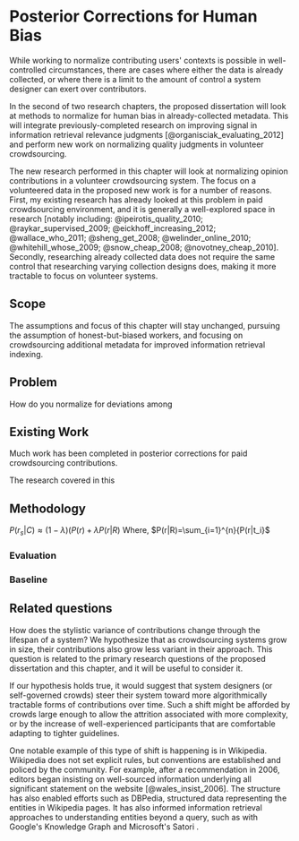 Posterior Corrections for Human Bias
=====================================

While working to normalize contributing users' contexts is possible in well-controlled circumstances, there are cases where either 
 the data is already collected, or 
 where there is a limit to the amount of control a system designer can exert over contributors.

In the second of two research chapters, the proposed dissertation will look at methods to normalize for human bias in already-collected metadata.
This will integrate previously-completed research on improving signal in information retrieval relevance judgments [@organisciak_evaluating_2012] and perform new work on normalizing quality judgments in volunteer crowdsourcing.

The new research performed in this chapter will look at normalizing opinion contributions in a volunteer crowdsourcing system.
The focus on a volunteered data in the proposed new work is for a number of reasons.
	First, my existing research has already looked at this problem in paid crowdsourcing environment, and it is generally a well-explored space in research [notably including: @ipeirotis_quality_2010; @raykar_supervised_2009; @eickhoff_increasing_2012; @wallace_who_2011; @sheng_get_2008; @welinder_online_2010; @whitehill_whose_2009; @snow_cheap_2008; @novotney_cheap_2010].
	Secondly, researching already collected data does not require the same control that researching varying collection designs does, making it more tractable to focus on volunteer systems.
<!-- TODO something less subjective than opinions? -->

## Scope

The assumptions and focus of this chapter will stay unchanged,
 pursuing the assumption of honest-but-biased workers, and
 focusing on crowdsourcing additional metadata for improved information retrieval indexing.

## Problem

How do you normalize for deviations among 


## Existing Work

Much work has been completed in posterior corrections for paid crowdsourcing contributions.

The research covered in this


## Methodology

$P(r_s|C)\approx(1-\lambda)(P(r)+\lambda P(r|R)$ <!--_-->
Where, 
$P(r|R)=\sum_{i=1}^{n}{P(r|t_i}$

### Evaluation

### Baseline

## Related questions

How does the stylistic variance of contributions change through the lifespan of a system?
We hypothesize that as crowdsourcing systems grow in size, their contributions also grow less variant in their approach.
This question is related to the primary research questions of the proposed dissertation and this chapter, and it will be useful to consider it.

If our hypothesis holds true, it would suggest that system designers (or self-governed crowds) steer their system toward more algorithmically tractable forms of contributions over time.
Such a shift might be afforded by crowds large enough to allow the attrition associated with more complexity, or by the increase of well-experienced participants that are comfortable adapting to tighter guidelines.

One notable example of this type of shift is happening is in Wikipedia.
Wikipedia does not set explicit rules, but conventions are established and policed by the community.
For example, after a recommendation in 2006, editors began insisting on well-sourced information underlying all significant statement on the website [@wales_insist_2006].
The structure has also enabled efforts such as DBPedia, structured data representing the entities in Wikipedia pages.
It has also informed information retrieval approaches to understanding entities beyond a query, such as with Google's Knowledge Graph and Microsoft's Satori <!-- TODO citations -->.

<!-- TODO: talk about relevance to larger question -->
